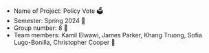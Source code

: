 - Name of Project: Policy Vote 🗳️
- Semester: Spring 2024 💐
- Group number: 8 💪
- Team members: Kamil Elwawi, James Parker, Khang Truong, Sofia Lugo-Bonilla, Christopher Cooper 📱


